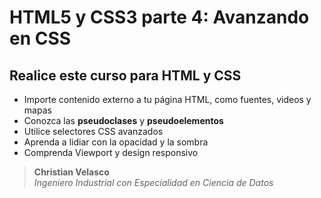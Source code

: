 # HTML5 y CSS3 parte 4: Avanzando en CSS

## Realice este curso para HTML y CSS

- Importe contenido externo a tu página HTML, como fuentes, videos y mapas
- Conozca las **pseudoclases** y **pseudoelementos**
- Utilice selectores CSS avanzados
- Aprenda a lidiar con la opacidad y la sombra
- Comprenda Viewport y design responsivo

> **Christian Velasco**  
> *Ingeniero Industrial con Especialidad en Ciencia de Datos*
